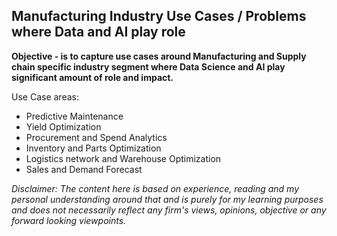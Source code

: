 
## Manufacturing Industry Use Cases / Problems where Data and AI play role

**Objective - is to capture use cases around Manufacturing and Supply chain specific industry segment where Data Science and AI play significant amount of role and impact.**

Use Case areas:
- Predictive Maintenance
- Yield Optimization
- Procurement and Spend Analytics
- Inventory and Parts Optimization
- Logistics network and Warehouse Optimization
- Sales and Demand Forecast


*Disclaimer: The content here is based on experience, reading and my personal understanding around that and is purely for my learning purposes and does not necessarily reflect any firm's views, opinions, objective or any forward looking viewpoints.*
